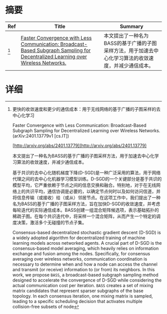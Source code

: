 # 摘要

| Ref | Title | Summary |
| --- | --- | --- |
| [^1] | [Faster Convergence with Less Communication: Broadcast-Based Subgraph Sampling for Decentralized Learning over Wireless Networks.](http://arxiv.org/abs/2401.13779) | 本文提出了一种名为BASS的基于广播的子图采样方法，用于加速去中心化学习算法的收敛速度，并减少通信成本。 |

# 详细

[^1]: 更快的收敛速度和更少的通信成本：用于无线网络的基于广播的子图采样的去中心化学习

    Faster Convergence with Less Communication: Broadcast-Based Subgraph Sampling for Decentralized Learning over Wireless Networks. (arXiv:2401.13779v1 [cs.IT])

    [http://arxiv.org/abs/2401.13779](http://arxiv.org/abs/2401.13779)

    本文提出了一种名为BASS的基于广播的子图采样方法，用于加速去中心化学习算法的收敛速度，并减少通信成本。

    

    基于共识的去中心化随机梯度下降(D-SGD)是一种广泛采用的算法，用于网络代理之间的去中心化机器学习模型训练。D-SGD的一个关键部分是基于共识的模型平均，它严重依赖于节点之间的信息交换和融合。特别地，对于在无线网络上的共识平均，通信协调是必要的，以确定节点何时以及如何访问信道，并将信息传输（或接收）给（或从）邻居节点。在这项工作中，我们提出了一种名为BASS的基于广播的子图采样方法，旨在加快D-SGD的收敛速度，并考虑每轮迭代的实际通信成本。BASS创建一组混合矩阵候选项，表示基础拓扑的稀疏子图。在每个共识迭代中，将采样一个混合矩阵，从而产生一个特定的调度决策，激活多个无碰撞的节点子集。

    Consensus-based decentralized stochastic gradient descent (D-SGD) is a widely adopted algorithm for decentralized training of machine learning models across networked agents. A crucial part of D-SGD is the consensus-based model averaging, which heavily relies on information exchange and fusion among the nodes. Specifically, for consensus averaging over wireless networks, communication coordination is necessary to determine when and how a node can access the channel and transmit (or receive) information to (or from) its neighbors. In this work, we propose $\texttt{BASS}$, a broadcast-based subgraph sampling method designed to accelerate the convergence of D-SGD while considering the actual communication cost per iteration. $\texttt{BASS}$ creates a set of mixing matrix candidates that represent sparser subgraphs of the base topology. In each consensus iteration, one mixing matrix is sampled, leading to a specific scheduling decision that activates multiple collision-free subsets of node
    

